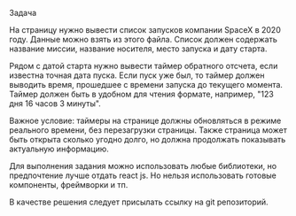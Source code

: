 Задача

На страницу нужно вывести список запусков компании SpaceX в 2020 году. Данные можно взять из этого файла. Список должен содержать название миссии, название носителя, место запуска и дату старта.

Рядом с датой старта нужно вывести таймер обратного отсчета, если известна точная дата пуска. Если пуск уже был, то таймер должен выводить время, прошедшее с времени запуска до текущего момента. Таймер должен быть в удобном для чтения формате, например, "123 дня 16 часов 3 минуты".

Важное условие: таймеры на странице должны обновляться в режиме реального времени, без перезагрузки страницы. Также страница может быть открыта сколько угодно долго, но должна продолжать показывать актуальную информацию.

Для выполнения задания можно использовать любые библиотеки, но предпочтение лучше отдать react js. Но нельзя использовать готовые компоненты, фреймворки и тп.

В качестве решения следует присылать ссылку на git репозиторий.
